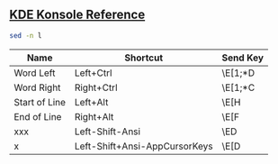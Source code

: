 [KDE Konsole Reference](https://docs.kde.org/stable5/en/konsole/konsole/konsole.pdf)
----

```bash
sed -n l
```

| Name       | Shortcut                | Send Key |
|------------|-------------------------|----------|
|Word Left|Left+Ctrl|\E[1;*D|
|Word Right|Right+Ctrl|\E[1;*C|
|Start of Line|Left+Alt|\E[H|
|End of Line|Right+Alt|\E[F|
|xxx|Left-Shift-Ansi|\ED|
|x|Left-Shift+Ansi-AppCursorKeys|\E[D|
